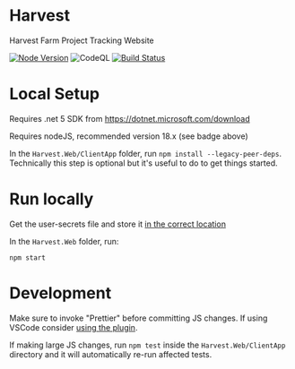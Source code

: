 # Harvest
Harvest Farm Project Tracking Website

[![Node Version](https://img.shields.io/badge/dynamic/json?color=green&label=node&query=%24.engines.node&url=https%3A%2F%2Fraw.githubusercontent.com%2Fucdavis%2FHarvest%2Fmain%2FHarvest.Web%2FClientApp%2Fpackage.json)](https://img.shields.io/badge/dynamic/json?color=green&label=node&query=%24.engines.node&url=https%3A%2F%2Fraw.githubusercontent.com%2Fucdavis%2FHarvest%2Fmain%2FHarvest.Web%2FClientApp%2Fpackage.json)
![CodeQL](https://github.com/ucdavis/Harvest/workflows/CodeQL/badge.svg)
[![Build Status](https://dev.azure.com/ucdavis/Harvest/_apis/build/status/Harvest%20Web%20Build?branchName=main)](https://dev.azure.com/ucdavis/Harvest/_build/latest?definitionId=25&branchName=main)

# Local Setup

Requires .net 5 SDK from https://dotnet.microsoft.com/download

Requires nodeJS, recommended version 18.x (see badge above)

In the `Harvest.Web/ClientApp` folder, run `npm install --legacy-peer-deps`.  Technically this step is optional but it's useful to do to get things started.

# Run locally

Get the user-secrets file and store it [in the correct location](https://docs.microsoft.com/en-us/aspnet/core/security/app-secrets?view=aspnetcore-5.0&tabs=windows#how-the-secret-manager-tool-works)

In the `Harvest.Web` folder, run:

`npm start`

# Development

Make sure to invoke "Prettier" before committing JS changes.  If using VSCode consider [using the plugin](https://marketplace.visualstudio.com/items?itemName=esbenp.prettier-vscode).

If making large JS changes, run `npm test` inside the `Harvest.Web/ClientApp` directory and it will automatically re-run affected tests.
